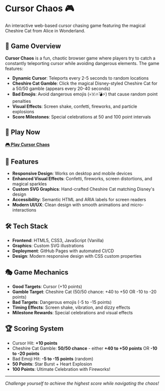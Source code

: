 # Cursor Chaos 🎮

An interactive web-based cursor chasing game featuring the magical Cheshire Cat from Alice in Wonderland.

## 🎯 Game Overview

**Cursor Chaos** is a fun, chaotic browser game where players try to catch a constantly teleporting cursor while avoiding dangerous elements. The game features:

- **Dynamic Cursor**: Teleports every 2-5 seconds to random locations
- **Cheshire Cat Gamble**: Click the magical Disney-styled Cheshire Cat for a 50/50 gamble (appears every 20-40 seconds)
- **Bad Emojis**: Avoid dangerous emojis (💀☠️🔥💣⚡) that cause random point penalties
- **Visual Effects**: Screen shake, confetti, fireworks, and particle explosions
- **Score Milestones**: Special celebrations at 50 and 100 point intervals

## 🚀 Play Now

**[🎮 Play Cursor Chaos](https://avifen.github.io/cursor-chaos/)**

## 🎨 Features

- **Responsive Design**: Works on desktop and mobile devices
- **Enhanced Visual Effects**: Confetti, fireworks, screen distortions, and magical sparkles
- **Custom SVG Graphics**: Hand-crafted Cheshire Cat matching Disney's design
- **Accessibility**: Semantic HTML and ARIA labels for screen readers
- **Modern UI/UX**: Clean design with smooth animations and micro-interactions

## 🛠️ Tech Stack

- **Frontend**: HTML5, CSS3, JavaScript (Vanilla)
- **Graphics**: Custom SVG illustrations
- **Deployment**: GitHub Pages with automated CI/CD
- **Design**: Modern responsive design with CSS custom properties

## 🎭 Game Mechanics

- **Good Targets**: Cursor (+10 points)
- **Gamble Target**: Cheshire Cat (50/50 chance: +40 to +50 OR -10 to -20 points)
- **Bad Targets**: Dangerous emojis (-5 to -15 points)
- **Timing Effects**: Screen shake, vibration, and dizzy effects
- **Milestone Rewards**: Special celebrations and visual effects

## 🏆 Scoring System

- Cursor Hit: **+10 points**
- Cheshire Cat Gamble: **50/50 chance** - either **+40 to +50 points** OR **-10 to -20 points**
- Bad Emoji Hit: **-5 to -15 points** (random)
- **50 Points**: Star Burst + Heart Explosion
- **100 Points**: Ultimate Celebration with Fireworks!

---

*Challenge yourself to achieve the highest score while navigating the chaos!*